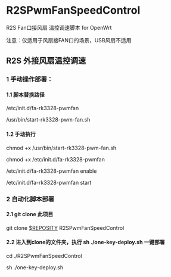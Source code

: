 # R2SPwmFanSpeedControl
R2S Fan口接风扇 温控调速脚本 for OpenWrt

注意：仅适用于风扇接FAN口的场景，USB风扇不适用

## R2S 外接风扇温控调速

### 1 手动操作部署：

#### 1.1 脚本替换路径

/etc/init.d/fa-rk3328-pwmfan

/usr/bin/start-rk3328-pwm-fan.sh

#### 1.2 手动执行

chmod +x /usr/bin/start-rk3328-pwm-fan.sh

chmod +x /etc/init.d/fa-rk3328-pwmfan

/etc/init.d/fa-rk3328-pwmfan enable

/etc/init.d/fa-rk3328-pwmfan start

### 2 自动化脚本部署

#### 2.1 git clone 此项目

  git clone [$REPOSITY](https://github.com/jiangshuozz/R2SPwmFanSpeedControl.git) R2SPwmFanSpeedControl
  
#### 2.2 进入到clone的文件夹，执行 sh ./one-key-deploy.sh 一键部署

cd ./R2SPwmFanSpeedControl

sh ./one-key-deploy.sh
